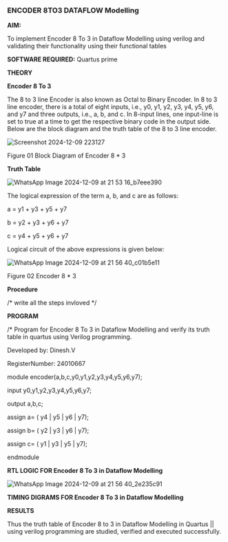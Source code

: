 ### ENCODER 8TO3 DATAFLOW Modelling

**AIM:**

To implement  Encoder 8 To 3 in Dataflow Modelling using verilog and validating their functionality using their functional tables

**SOFTWARE REQUIRED:** Quartus prime

**THEORY**

**Encoder 8 To 3**

The 8 to 3 line Encoder is also known as Octal to Binary Encoder. In 8 to 3 line encoder, there is a total of eight inputs, i.e., y0, y1, y2, y3, y4, y5, y6, and y7 and three outputs, i.e., a, b, and c. In 8-input lines, one input-line is set to true at a time to get the respective binary code in the output side. Below are the block diagram and the truth table of the 8 to 3 line encoder.

![Screenshot 2024-12-09 223127](https://github.com/user-attachments/assets/66f8fc20-3abb-4819-a14e-90fa3d70a1ca)


Figure 01  Block Diagram of Encoder 8 * 3

**Truth Table**

![WhatsApp Image 2024-12-09 at 21 53 16_b7eee390](https://github.com/user-attachments/assets/52f8c23d-4421-4d52-b337-292a4ff6823f)

The logical expression of the term a, b, and c are as follows:

a = y1 + y3 + y5 + y7

b = y2 + y3 + y6 + y7

c = y4 + y5 + y6 + y7

Logical circuit of the above expressions is given below:

![WhatsApp Image 2024-12-09 at 21 56 40_c01b5e11](https://github.com/user-attachments/assets/9b61d313-1b3d-4707-99cb-65134b6ba69b)

Figure 02  Encoder 8 * 3

**Procedure**

/* write all the steps invloved */

**PROGRAM**

/* Program for Encoder 8 To 3 in Dataflow Modelling and verify its truth table in quartus using Verilog programming. 

Developed by: Dinesh.V 

RegisterNumber: 24010667

module encoder(a,b,c,y0,y1,y2,y3,y4,y5,y6,y7);

input y0,y1,y2,y3,y4,y5,y6,y7;

output a,b,c;

assign a= ( y4 | y5 | y6 | y7);

assign b= ( y2 | y3 | y6 | y7);

assign c= ( y1 | y3 | y5 | y7);

endmodule


**RTL LOGIC FOR Encoder 8 To 3 in Dataflow Modelling**

![WhatsApp Image 2024-12-09 at 21 56 40_2e235c91](https://github.com/user-attachments/assets/5f4b3258-3871-4b71-a734-43f1e550528a)


**TIMING DIGRAMS FOR Encoder 8 To 3 in Dataflow Modelling**

**RESULTS**

Thus the truth table of Encoder 8 to 3 in Dataflow Modelling in Quartus || using verilog programming are studied, verified and executed successfully.



